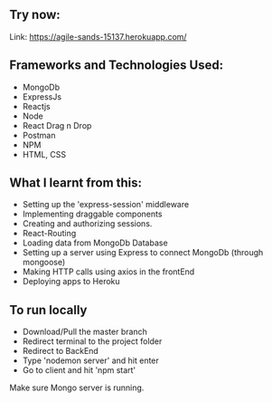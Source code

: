 ## Try now:
Link: https://agile-sands-15137.herokuapp.com/

## Frameworks and Technologies Used:
* MongoDb
* ExpressJs
* Reactjs
* Node
* React Drag n Drop
* Postman
* NPM
* HTML, CSS

## What I learnt from this:
* Setting up the 'express-session' middleware
* Implementing draggable components
* Creating and authorizing sessions.
* React-Routing
* Loading data from MongoDb Database
* Setting up a server using Express to connect MongoDb (through mongoose)
* Making HTTP calls using axios in the frontEnd
* Deploying apps to Heroku

## To run locally
* Download/Pull the master branch
* Redirect terminal to the project folder
* Redirect to BackEnd
* Type 'nodemon server' and hit enter
* Go to client and hit 'npm start'

Make sure Mongo server is running.
